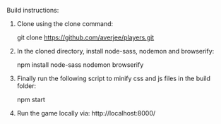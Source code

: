 Build instructions:

1. Clone using the clone command: 

   git clone https://github.com/averjee/players.git


2. In the cloned directory, install node-sass, nodemon and browserify:

   npm install node-sass nodemon browserify


3. Finally run the following script to minify css and js files in the build folder:

   npm start

4. Run the game locally via: http://localhost:8000/

